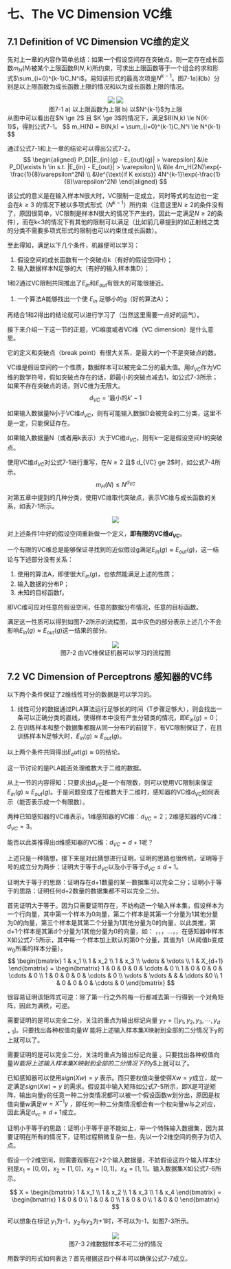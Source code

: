 # 七、The VC Dimension VC维

## 7.1 Definition of VC Dimension VC维的定义

先对上一章的内容作简单总结：如果一个假设空间存在突破点。则一定存在成长函数$m_H(N)$被某个上限函数$B(N,k)$所约束，可求出上限函数等于一个组合的求和形式$\sum_{i=0}^{k-1}C_N^i$，易知该形式的最高次项是$N^{k-1}$。图7-1a)和b）分别是以上限函数为成长函数上限的情况和以为成长函数上限的情况。

<div align='center'><img src='http://i4.bvimg.com/602813/c86d080e03347f3b.png'>
<img src='http://i1.bvimg.com/602813/e133bb9e2e1ce171.png'></div>
<center>图7-1 a) 以上限函数为上限 b) 以$N^{k-1}$为上限
 </center>
 从图中可以看出在$N \ge 2$ 且 $K \ge 3$的情况下，满足$B(N,k) \le N{K-1}$，得到公式7-1。
 $$
 m_H(N) = B(N,k) = \sum_{i=0}^{k-1}C_N^i \le N^{k-1}
 $$

 通过公式7-1和上一章的结论可以得出公式7-2。
 $$
 \begin{aligned}
 P_D[|E_{in}(g) - E_{out}(g)| > \varepsilon]
&\le P_D[\exists h \in s.t. |E_{in} - E_{out}| > \varepsilon] \\
&\le 4m_H(2N)\exp(-\frac{1}{8}\varepsilon^2N) \\
&\le^{\text{if K exists}} 4N^{k-1}\exp(-\frac{1}{8}\varepsilon^2N)
 \end{aligned}
 $$

该公式的意义是在输入样本N很大时，VC限制一定成立，同时等式的左边也一定会在$k \ge 3$ 的情况下被以多项式形式（$N^{k-1}$）所约束（注意这里$N \ge 2$的条件没有了，原因很简单，VC限制是样本N很大的情况下产生的，因此一定满足$N \ge 2$的条件），而在k<3的情况下有其他的限制可以满足（比如前几章提到的如正射线之类的分类不需要多项式形式的限制也可以约束住成长函数）。

至此得知，满足以下几个条件，机器便可以学习：

1. 假设空间的成长函数有一个突破点k（有好的假设空间H）；
2. 输入数据样本N足够的大（有好的输入样本集D）；

1和2通过VC限制共同推出了$E_{in}$和$E_{out}$有很大的可能很接近。

1. 一个算法A能够找出一个使 $E_{in}$ 足够小的g（好的算法A）；

再结合1和2得出的结论就可以进行学习了（当然这里需要一点好的运气）。

接下来介绍一下这一节的正题，VC维度或者VC维（VC dimension）是什么意思。

它的定义和突破点（break point）有很大关系，是最大的一个不是突破点的数。

VC维是假设空间的一个性质，数据样本可以被完全二分的最大值。用$d_{VC}$作为VC维的数学符号，假如突破点存在的话，即最小的突破点减去1，如公式7-3所示；如果不存在突破点的话，则VC维为无限大。
$$d_{VC} = '\text{最小的}k' -1$$

如果输入数据量N小于VC维$d_{VC}$，则有可能输入数据D会被完全的二分类，这里不是一定，只能保证存在。

如果输入数据量N（或者用k表示）大于VC维$d_{VC}$，则有k一定是假设空间H的突破点。

使用VC维$d_{VC}$对公式7-1进行重写，在$N \ge 2$ 且$ d_{VC} ge 2$时，如公式7-4所示。
$$
m_H(N) \le N^{d_{VC}}
$$
对第五章中提到的几种分类，使用VC维取代突破点，表示VC维与成长函数的关系，如表7-1所示。
<div align='center'><img src='http://i2.bvimg.com/602813/04abb29b024411b1.png'></div>

对上述条件1中好的假设空间重新做一个定义，**即有限的VC维$d_{VC}$**。

一个有限的VC维总是能够保证寻找到的近似假设g满足$E_{in}(g) \approx E_{out}(g)$，这一结论与下述部分没有关系：

1. 使用的算法A，即使很大$E_{in}(g)$，也依然能满足上述的性质；
2. 输入数据的分布P；
3. 未知的目标函数f。

即VC维可应对任意的假设空间，任意的数据分布情况，任意的目标函数。

满足这一性质可以得到如图7-2所示的流程图，其中灰色的部分表示上述几个不会影响$E_{in}(g) \approx E_{out}(g)$这一结果的部分。
<div align='center'><img src='http://i1.bvimg.com/602813/b3100a7ebd857ceb.png'></div>
<center>图7-2 由VC维保证机器可以学习的流程图</center>

## 7.2 VC Dimension of Perceptrons 感知器的VC纬

以下两个条件保证了2维线性可分的数据是可以学习的。

1. 线性可分的数据通过PLA算法运行足够长的时间（T步骤足够大），则会找出一条可以正确分类的直线，使得样本中没有产生分错类的情况，即$E_{in}(g) = 0$；
2. 在训练样本和整个数据集都服从同一分布P的前提下，有VC限制保证了，在且训练样本N足够大时，$E_{in}(g) \approx E_{out}(g)$。

以上两个条件共同得出$E_out(g) \approx 0$的结论。

这一节讨论的是PLA能否处理维数大于二维的数据。

从上一节的内容得知：只要求出$d_{VC}$是一个有限数，则可以使用VC限制来保证$E_{in}(g) \approx E_{out}(g)$。于是问题变成了在维数大于二维时，感知器的VC维$d_{VC}$如何表示（能否表示成一个有限数）。

两种已知感知器的VC维表示。1维感知器的VC维：$d_{VC} =2$；2维感知器的VC维：$d_{VC} = 3$。

能否以此类推得出d维感知器的VC维：$d_{VC} = d + 1$呢？

上述只是一种猜想，接下来是对此猜想进行证明，证明的思路也很传统，证明等于号的成立分为两步：证明大于等于$d_{VC}$以及小于等于$d_{VC} \le d+1$。

证明大于等于的思路：证明存在d+1数量的某一数据集可以完全二分；证明小于等于的思路：证明任何d+2数量的数据集都不可以完全二分。

首先证明大于等于。因为只需要证明存在，不妨构造一个输入样本集，假设样本为一个行向量，其中第一个样本为0向量，第二个样本是其第一个分量为1其他分量为0的向量，第三个样本是其第二个分量为1其他分量为0的向量，以此类推，第d+1个样本是其第d个分量为1其他分量为0的向量，如： ，，，…，，在感知器中样本X如公式7-5所示，其中每一个样本加上默认的第0个分量，其值为1（从阈值b变成$w_0$所乘的样本分量）。
$$
\begin{bmatrix}
1 & x_1 \\
1 & x_2 \\
1 & x_3 \\
\vdots & \vdots \\
1 & X_{d+1}
\end{bmatrix} =
\begin{bmatrix}
1 & 0 & 0 & 0 & \cdots & 0 \\
1 & 0 & 0 & 0 & \cdots & 0 \\
1 & 0 & 0 & 0 & \cdots & 0 \\
\vdots & \vdots &  &  & \ddots &0 \\
1 & 0 & 0 & 0 & \cdots & 0
\end{bmatrix}
$$

很容易证明该矩阵式可逆：除了第一行之外的每一行都减去第一行得到一个对角矩阵，因此为满秩，可逆。

需要证明的是可以完全二分，关注的重点为输出标记向量 $y_T = []y_1, y_2, y_3, \cdots, y_{d+1}]$。只要找出各种权值向量$W$ 能将上述输入样本集X映射到全部的二分情况下y的上就可以了。

需要证明的是可以完全二分，关注的重点为输出标记向量 。只要找出各种权值向量$W 能将上述输入样本集X映射到全部的二分情况下的$y$上就可以了。

已知感知器可以使用$sign(Xw)=y$ 表示。而只要权值向量使得$Xw=y$成立，就一定满足$sign(Xw)=y$ 的需求。假设其中输入矩阵如公式7-5所示，即X是可逆矩阵，输出向量y的任意一种二分类情况都可以被一个假设函数w划分出，原因是权值向量$w$满足$w = X^{-1}y$ ，即任何一种二分类情况都会有一个权向量w与之对应，因此满足$d_{vc} \ge d + 1$成立。

证明小于等于的思路：证明小于等于是不能如上，举一个特殊输入数据集，因为其要证明在所有的情况下，证明过程稍微复杂一些，先以一个2维空间的例子为切入点。

假设一个2维空间，则需要观察在2+2个输入数据量，不妨假设这四个输入样本分别是$x_1 = [0,0]$，$x_2 = [1,0]$，$x_3 = [0,1]$，$x_4 = [1, 1]$。输入数据集X如公式7-6所示。

$$
X =
\begin{bmatrix}
1 & x_1 \\
1 & x_2 \\
1 & x_3 \\
1 & x_4
\end{bmatrix} =
\begin{bmatrix}
1 & 0 & 0 \\
1 & 0 & 0 \\
1 & 0 & 0 \\
1 & 0 & 0
\end{bmatrix}
$$

可以想象在标记 $y_1$为-1，$y_2$与$y_3$为+1时，不可以为-1，如图7-3所示。
<div align='center'>
<img src='http://i4.bvimg.com/602813/0ee0a3515fb67e56.png'></div>
<center>图7-3 2维数据样本不可二分的情况</center>

用数学的形式如何表达？首先根据这四个样本可以确保公式7-7成立。

